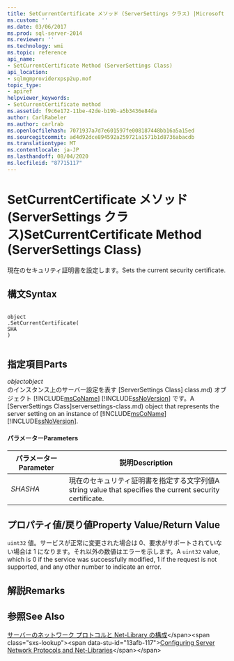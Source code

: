 ```yaml
---
title: SetCurrentCertificate メソッド (ServerSettings クラス) |Microsoft Docs
ms.custom: ''
ms.date: 03/06/2017
ms.prod: sql-server-2014
ms.reviewer: ''
ms.technology: wmi
ms.topic: reference
api_name:
- SetCurrentCertificate Method (ServerSettings Class)
api_location:
- sqlmgmproviderxpsp2up.mof
topic_type:
- apiref
helpviewer_keywords:
- SetCurrentCertificate method
ms.assetid: f9c6e172-11be-42de-b19b-a5b3436e84da
author: CarlRabeler
ms.author: carlrab
ms.openlocfilehash: 7071937a7d7e601597fe008187448bb16a5a15ed
ms.sourcegitcommit: ad4d92dce894592a259721a1571b1d8736abacdb
ms.translationtype: MT
ms.contentlocale: ja-JP
ms.lasthandoff: 08/04/2020
ms.locfileid: "87715117"
---
```

# <a name="setcurrentcertificate-method-serversettings-class"></a><span data-ttu-id="13afb-102">SetCurrentCertificate メソッド (ServerSettings クラス)</span><span class="sxs-lookup"><span data-stu-id="13afb-102">SetCurrentCertificate Method (ServerSettings Class)</span></span>
  <span data-ttu-id="13afb-103">現在のセキュリティ証明書を設定します。</span><span class="sxs-lookup"><span data-stu-id="13afb-103">Sets the current security certificate.</span></span>  
  
## <a name="syntax"></a><span data-ttu-id="13afb-104">構文</span><span class="sxs-lookup"><span data-stu-id="13afb-104">Syntax</span></span>  
  
```  
  
object  
.SetCurrentCertificate(  
SHA  
)  
  
```  
  
## <a name="parts"></a><span data-ttu-id="13afb-105">指定項目</span><span class="sxs-lookup"><span data-stu-id="13afb-105">Parts</span></span>  
 <span data-ttu-id="13afb-106">*object*</span><span class="sxs-lookup"><span data-stu-id="13afb-106">*object*</span></span>  
 <span data-ttu-id="13afb-107">のインスタンス上のサーバー設定を表す [ServerSettings Class] class.md) オブジェクト [!INCLUDE[msCoName](../../../includes/msconame-md.md)] [!INCLUDE[ssNoVersion](../../../includes/ssnoversion-md.md)] です。</span><span class="sxs-lookup"><span data-stu-id="13afb-107">A [ServerSettings Class]serversettings-class.md) object that represents the server setting on an instance of [!INCLUDE[msCoName](../../../includes/msconame-md.md)] [!INCLUDE[ssNoVersion](../../../includes/ssnoversion-md.md)].</span></span>  
  
#### <a name="parameters"></a><span data-ttu-id="13afb-108">パラメーター</span><span class="sxs-lookup"><span data-stu-id="13afb-108">Parameters</span></span>  
  
|<span data-ttu-id="13afb-109">パラメーター</span><span class="sxs-lookup"><span data-stu-id="13afb-109">Parameter</span></span>|<span data-ttu-id="13afb-110">説明</span><span class="sxs-lookup"><span data-stu-id="13afb-110">Description</span></span>|  
|---------------|-----------------|  
|<span data-ttu-id="13afb-111">*SHA*</span><span class="sxs-lookup"><span data-stu-id="13afb-111">*SHA*</span></span>|<span data-ttu-id="13afb-112">現在のセキュリティ証明書を指定する文字列値</span><span class="sxs-lookup"><span data-stu-id="13afb-112">A string value that specifies the current security certificate.</span></span>|  
  
## <a name="property-valuereturn-value"></a><span data-ttu-id="13afb-113">プロパティ値/戻り値</span><span class="sxs-lookup"><span data-stu-id="13afb-113">Property Value/Return Value</span></span>  
 <span data-ttu-id="13afb-114">`uint32` 値。サービスが正常に変更された場合は 0、要求がサポートされていない場合は 1 になります。それ以外の数値はエラーを示します。</span><span class="sxs-lookup"><span data-stu-id="13afb-114">A `uint32` value, which is 0 if the service was successfully modified, 1 if the request is not supported, and any other number to indicate an error.</span></span>  
  
## <a name="remarks"></a><span data-ttu-id="13afb-115">解説</span><span class="sxs-lookup"><span data-stu-id="13afb-115">Remarks</span></span>  
  
## <a name="see-also"></a><span data-ttu-id="13afb-116">参照</span><span class="sxs-lookup"><span data-stu-id="13afb-116">See Also</span></span>  
 <span data-ttu-id="13afb-117">[サーバーのネットワーク プロトコルと Net-Library の構成](https://msdn.microsoft.com/library/ms177485\(v=sql.100\).aspx)</span><span class="sxs-lookup"><span data-stu-id="13afb-117">[Configuring Server Network Protocols and Net-Libraries](https://msdn.microsoft.com/library/ms177485\(v=sql.100\).aspx)</span></span>  
  
  
